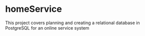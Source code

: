 # homeService
This project covers planning and creating a relational database in PostgreSQL for an online service system

